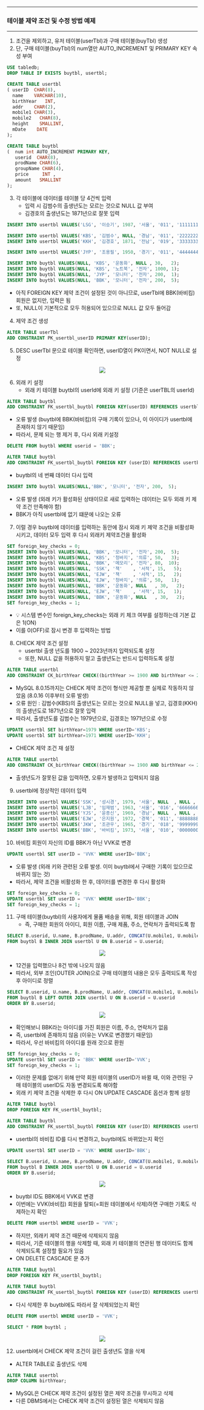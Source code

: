 -----
### 테이블 제약 조건 및 수정 방법 예제
-----
1. 조건을 제외하고, 유저 테이블(userTbl)과 구매 테이블(buyTbl) 생성
2. 단, 구매 테이블(buyTbl)의 num열만 AUTO_INCREMENT 및 PRIMARY KEY 속성 부여
```sql
USE tabledb;
DROP TABLE IF EXISTS buytbl, usertbl;

CREATE TABLE usertbl 
( userID  CHAR(8), 
  name    VARCHAR(10),
  birthYear   INT,  
  addr    CHAR(2), 
  mobile1 CHAR(3), 
  mobile2   CHAR(8), 
  height    SMALLINT, 
  mDate    DATE 
);

CREATE TABLE buytbl 
(  num int AUTO_INCREMENT PRIMARY KEY,
   userid  CHAR(8),
   prodName CHAR(6),
   groupName CHAR(4),
   price     INT ,
   amount   SMALLINT
);
```

3. 각 테이블에 데이터를 테이블 당 4건씩 입력
   - 입력 시 김범수의 출생년도는 모르는 것으로 NULL 값 부여
   - 김경호의 출생년도는 1871년으로 잘못 입력
```sql
INSERT INTO usertbl VALUES('LSG', '이승기', 1987, '서울', '011', '1111111', 182, '2008-8-8');

INSERT INTO usertbl VALUES('KBS', '김범수', NULL, '경남', '011', '2222222', 173, '2012-4-4');
INSERT INTO usertbl VALUES('KKH', '김경호', 1871, '전남', '019', '3333333', 177, '2007-7-7');

INSERT INTO usertbl VALUES('JYP', '조용필', 1950, '경기', '011', '4444444', 166, '2009-4-4');

INSERT INTO buytbl VALUES(NULL, 'KBS', '운동화', NULL , 30,   2);
INSERT INTO buytbl VALUES(NULL, 'KBS', '노트북', '전자', 1000, 1);
INSERT INTO buytbl VALUES(NULL, 'JYP', '모니터', '전자', 200,  1);
INSERT INTO buytbl VALUES(NULL, 'BBK', '모니터', '전자', 200,  5);
```
   - 아직 FOREIGN KEY 제약 조건이 설정된 것이 아니므로, userTbl에 BBK(바비킴) 회원은 없지만, 입력은 됨
   - 또, NULL이 기본적으로 모두 허용되어 있으므로 NULL 값 모두 들어감

4. 제약 조건 생성
```sql
ALTER TABLE userTbl
ADD CONSTRAINT PK_usertbl_userID PRIMARY KEY(userID);
```

5. DESC userTbl 문으로 테이블 확인하면, userID열이 PK이면서, NOT NULL로 설정
<div align="center">
<img src="https://github.com/user-attachments/assets/cf000218-b7bb-4d8a-a217-eb0f7c8d879e">
</div>

6. 외래 키 설정
   - 외래 키 테이블 buytbl의 userId에 외래 키 설정 (기준은 userTBL의 userId)
```sql
ALTER TABLE buytbl
ADD CONSTRAINT FK_usertbl_buytbl FOREIGN KEY(userID) REFERENCES usertbl(userID);
```
   - 오류 발생 (buytbl에 BBK(바비킴)의 구매 기록이 있으나, 이 아이디가 usertbl에 존재하지 않기 때문임)
   - 따라서, 문제 되는 행 제거 후, 다시 외래 키설정
```sql
DELETE FROM buytbl WHERE userid = 'BBK';

ALTER TABLE buytbl
ADD CONSTRAINT FK_usertbl_buytbl FOREIGN KEY (userID) REFERENCES usertbl (userID);
```

   - buytbl의 네 번째 데이터 다시 입력
```sql
INSERT INTO buytbl VALUES(NULL,'BBK', '모니터', '전자', 200,  5);
```
   - 오류 발생 (외래 키가 활성화된 상태이므로 새로 입력하는 데이터는 모두 외래 키 제약 조건 만족해야 함)
   - BBK가 아직 usertbl에 없기 떄문에 나오는 오류

7. 이럴 경우 buytbl에 데이터를 입력하는 동안에 잠시 외래 키 제약 조건을 비활성화시키고, 데이터 모두 입력 후 다시 외래키 제약조건을 활성화
```sql
SET foreign_key_checks = 0;
INSERT INTO buytbl VALUES(NULL, 'BBK', '모니터', '전자', 200,  5);
INSERT INTO buytbl VALUES(NULL, 'KBS', '청바지', '의류', 50,   3);
INSERT INTO buytbl VALUES(NULL, 'BBK', '메모리', '전자', 80,  10);
INSERT INTO buytbl VALUES(NULL, 'SSK', '책'    , '서적', 15,   5);
INSERT INTO buytbl VALUES(NULL, 'EJW', '책'    , '서적', 15,   2);
INSERT INTO buytbl VALUES(NULL, 'EJW', '청바지', '의류', 50,   1);
INSERT INTO buytbl VALUES(NULL, 'BBK', '운동화', NULL   , 30,   2);
INSERT INTO buytbl VALUES(NULL, 'EJW', '책'    , '서적', 15,   1);
INSERT INTO buytbl VALUES(NULL, 'BBK', '운동화', NULL   , 30,   2);
SET foreign_key_checks = 1;
```
  - 💡 시스템 변수인 foreign_key_checks는 외래 키 체크 여부를 설정하는데 기본 값은 1(ON)
  - 이를 0(OFF)로 잠시 변경 후 입력하는 방법

8. CHECK 제약 조건 설정
   - usertbl 출생 년도를 1900 ~ 2023년까지 입력되도록 설정
   - 또한, NULL 값을 허용하지 말고 출생년도는 반드시 입력하도록 설정
```sql
ALTER TABLE usertbl
ADD CONSTRAINT CK_birthYear CHECK((birthYear >= 1900 AND birthYear <= 2023) AND (birthYear IS NOT NULL));
```
   - MySQL 8.0.15까지는 CHECK 제약 조건이 형식만 제공할 뿐 실제로 작동하지 않았음 (8.0.16 이후부터 오류 발생)
   - 오류 원인 : 김범수(KBS)의 출생년도는 모르는 것으로 NULL을 넣고, 김경호(KKH)의 출생년도로 1871년으로 잘못 입력
   - 따라서, 출생년도를 김범수는 1979년으로, 김경호는 1971년으로 수정
```sql
UPDATE usertbl SET birthYear=1979 WHERE userID='KBS';
UPDATE usertbl SET birthYear=1971 WHERE userID='KKH';
```
   - CHECK 제약 조건 재 설정
```sql
ALTER TABLE usertbl
ADD CONSTRAINT CK_birthYear CHECK((birthYear >= 1900 AND birthYear <= 2023) AND (birthYear IS NOT NULL));
```

   - 출생년도가 잘못된 값을 입력하면, 오류가 발생하고 입력되지 않음

9. usertbl에 정상적인 데이터 입력
```sql
INSERT INTO usertbl VALUES('SSK', '성시경', 1979, '서울', NULL  , NULL , 186, '2013-12-12');
INSERT INTO usertbl VALUES('LJB', '임재범', 1963, '서울', '016', '6666666', 182, '2009-9-9');
INSERT INTO usertbl VALUES('YJS', '윤종신', 1969, '경남', NULL  , NULL , 170, '2005-5-5');
INSERT INTO usertbl VALUES('EJW', '은지원', 1972, '경북', '011', '8888888', 174, '2014-3-3');
INSERT INTO usertbl VALUES('JKW', '조관우', 1965, '경기', '018', '9999999', 172, '2010-10-10');
INSERT INTO usertbl VALUES('BBK', '바비킴', 1973, '서울', '010', '0000000', 176, '2013-5-5');
```

10. 바비킴 회원이 자신의 ID를 BBK가 아닌 VVK로 변경
```SQL
UPDATE usertbl SET userID = 'VVK' WHERE userID='BBK';
```
  - 오류 발생 (외래 키와 관련된 오류 발생. 이미 buytbl에서 구매한 기록이 있으므로 바뀌지 않는 것)
  - 따라서, 제약 조건을 비활성화 한 후, 데이터를 변경한 후 다시 활성화
```sql
SET foreign_key_checks = 0;
UPDATE usertbl SET userID = 'VVK' WHERE userID='BBK';
SET foreign_key_checks = 1;
```

11. 구매 테이블(buytbl)의 사용자에게 물품 배송을 위해, 회원 테이블과 JOIN
    - 즉, 구매한 회원의 아이디, 회원 이름, 구매 제품, 주소, 연락처가 출력되도록 함
```sql
SELECT B.userid, U.name, B.prodName, U.addr, CONCAT(U.mobile1, U.mobile2) AS '연락처'
FROM buytbl B INNER JOIN usertbl U ON B.userid = U.userid;
```
<div align="center">
<img src="https://github.com/user-attachments/assets/21a738bc-56ea-4462-8dbb-dd410b21da02">
</div>

   - 12건을 입력했으나 8건 밖에 나오지 않음
   - 따라서, 외부 조인(OUTER JOIN)으로 구매 테이블의 내용은 모두 출력되도록 작성 후 아이디로 정렬
```sql
SELECT B.userid, U.name, B.prodName, U.addr, CONCAT(U.mobile1, U.mobile2) AS '연락처'
FROM buytbl B LEFT OUTER JOIN usertbl U ON B.userid = U.userid
ORDER BY B.userid;
```
<div align="center">
<img src="https://github.com/user-attachments/assets/b1b05202-32a4-4c1d-a461-14624a0da36a">
</div>

   - 확인해보니 BBK라는 아이디를 가진 회원은 이름, 주소, 연락처가 없음
   - 즉, usertbl에 존재하지 않음 (이유는 VVK로 변경했기 때문임)
   - 따라서, 우선 바비킴의 아이디를 원래 것으로 환원
```sql
SET foreign_key_checks = 0;
UPDATE usertbl SET userID = 'BBK' WHERE userID='VVK';
SET foreign_key_checks = 1;
```

   - 이러한 문제를 없애기 위해 만약 회원 테이블의 userID가 바뀔 때, 이와 관련된 구매 테이블의 userID도 자동 변경되도록 해야함
   - 외래 키 제약 조건을 삭제한 후 다시 ON UPDATE CASCADE 옵션과 함께 설정
```sql
ALTER TABLE buytbl
DROP FOREIGN KEY FK_usertbl_buytbl;

ALTER TABLE buytbl 
ADD CONSTRAINT FK_usertbl_buytbl FOREIGN KEY (userID) REFERENCES usertbl (userID) ON UPDATE CASCADE;
```
   - usertbl의 바비킴 ID를 다시 변경하고, buytbl에도 바뀌었는지 확인
```sql
UPDATE usertbl SET userID = 'VVK' WHERE userID='BBK';
```
```sql
SELECT B.userid, U.name, B.prodName, U.addr, CONCAT(U.mobile1, U.mobile2) AS '연락처'
FROM buytbl B INNER JOIN usertbl U ON B.userid = U.userid
ORDER BY B.userid;
```
<div align="center">
<img src="https://github.com/user-attachments/assets/13cfe8b7-df15-476c-9865-2b9614fa0294">
</div>

  - buytbl ID도 BBK에서 VVK로 변경
  - 이번에는 VVK(바비킴) 회원을 탈퇴(=회원 테이블에서 삭제)하면 구매한 기록도 삭제하는지 확인
```sql
DELETE FROM usertbl WHERE userID = 'VVK';
```

  - 하지만, 외래키 제약 조건 때문에 삭제되지 않음
  - 따라서, 기준 테이블의 행을 삭제할 때, 외래 키 테이블의 연관된 행 데이터도 함께 삭제되도록 설정할 필요가 있음
  - ON DELETE CASCADE 문 추가
```sql
ALTER TABLE buytbl
DROP FOREIGN KEY FK_usertbl_buytbl;

ALTER TABLE buytbl 
ADD CONSTRAINT FK_usertbl_buytbl FOREIGN KEY (userID) REFERENCES usertbl (userID) ON UPDATE CASCADE ON DELETE CASCADE;
```
   - 다시 삭제한 후 buytbl에도 따라서 잘 삭제되었는지 확인
```sql
DELETE FROM usertbl WHERE userID = 'VVK';
```
```sql
SELECT * FROM buytbl ;
```
<div align="center">
<img src="https://github.com/user-attachments/assets/f775410f-23ce-4428-bf7e-6cef36cdcb3c">
</div>

12. usertbl에서 CHECK 제약 조건이 걸린 출생년도 열을 삭제
  - ALTER TABLE로 출생년도 삭제
```sql
ALTER TABLE usertbl
DROP COLUMN birthYear;
```
  - MySQL은 CHECK 제약 조건이 설정된 열은 제약 조건을 무시하고 삭제
  - 다른 DBMS에서는 CHECK 제약 조건이 설정된 열은 삭제되지 않음
